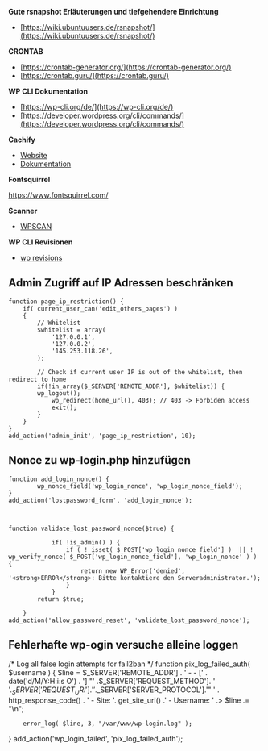 **Gute rsnapshot Erläuterungen und tiefgehendere Einrichtung**

- [https://wiki.ubuntuusers.de/rsnapshot/](https://wiki.ubuntuusers.de/rsnapshot/)

**CRONTAB**
- [https://crontab-generator.org/](https://crontab-generator.org/)
- [https://crontab.guru/](https://crontab.guru/)

**WP CLI Dokumentation**

- [https://wp-cli.org/de/](https://wp-cli.org/de/)
- [https://developer.wordpress.org/cli/commands/](https://developer.wordpress.org/cli/commands/)

**Cachify**

- [Website](https://cachify.pluginkollektiv.org/de/)
- [Dokumentation](https://cachify.pluginkollektiv.org/de/documentation/)

**Fontsquirrel**

https://www.fontsquirrel.com/

**Scanner**

- [WPSCAN](https://github.com/wpscanteam/wpscan)



**WP CLI Revisionen**

- [wp revisions](https://www.liquidweb.com/kb/delete-post-revisions-using-wp-cli/)




## Admin Zugriff auf IP Adressen beschränken

    function page_ip_restriction() {
        if( current_user_can('edit_others_pages') )
        {
            // Whitelist
            $whitelist = array(
                '127.0.0.1',
                '127.0.0.2',
                '145.253.118.26',
            );

            // Check if current user IP is out of the whitelist, then redirect to home
            if(!in_array($_SERVER['REMOTE_ADDR'], $whitelist)) {
            wp_logout();
                wp_redirect(home_url(), 403); // 403 -> Forbiden access
                exit();
            }
        }
    }
    add_action('admin_init', 'page_ip_restriction', 10);
    
    
## Nonce zu wp-login.php hinzufügen
    function add_login_nonce() {
            wp_nonce_field('wp_login_nonce', 'wp_login_nonce_field');
    }
    add_action('lostpassword_form', 'add_login_nonce');



    function validate_lost_password_nonce($true) {

                if( !is_admin() ) {
                    if ( ! isset( $_POST['wp_login_nonce_field'] )  || ! wp_verify_nonce( $_POST['wp_login_nonce_field'], 'wp_login_nonce' ) ) {
                        return new WP_Error('denied', '<strong>ERROR</strong>: Bitte kontaktiere den Serveradministrator.');
                    }
                }
            return $true;

        }
    add_action('allow_password_reset', 'validate_lost_password_nonce');
    
## Fehlerhafte wp-ogin versuche alleine loggen
/* Log all false login attempts for fail2ban */
function pix_log_failed_auth( $username ) {
        $line = $_SERVER['REMOTE_ADDR'] . ' - - [' . date('d/M/Y:H:i:s O') . '] "' .$_SERVER['REQUEST_METHOD']. ' '.$_SERVER['REQUEST_URI'].' ' .$_SERVER['SERVER_PROTOCOL'].'" ' . http_response_code() . ' - Site: '. get_site_url() .' -  Username:  ' .>
        $line .= "\n";

        error_log( $line, 3, "/var/www/wp-login.log" );
}
add_action('wp_login_failed', 'pix_log_failed_auth');
